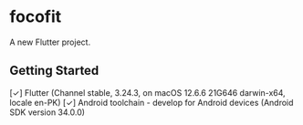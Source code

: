 # focofit

A new Flutter project.

## Getting Started

[✓] Flutter (Channel stable, 3.24.3, on macOS 12.6.6 21G646 darwin-x64, locale en-PK)
[✓] Android toolchain - develop for Android devices (Android SDK version 34.0.0)

